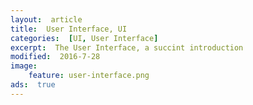```yaml
---
layout:  article
title:  User Interface, UI
categories:  [UI, User Interface]
excerpt:  The User Interface, a succint introduction
modified:  2016-7-28
image:
	feature: user-interface.png
ads:  true
---
```


